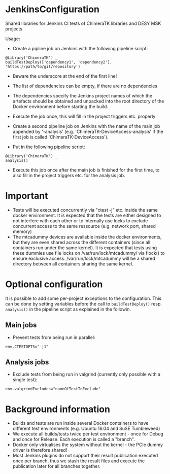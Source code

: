 # JenkinsConfiguration
Shared libraries for Jenkins CI tests of ChimeraTK libraries and DESY MSK projects

Usage:
 
  - Create a pipline job on Jenkins with the following pipeline script:
```
@Library('ChimeraTK') _
buildTestDeploy(['dependency1', 'dependency2'], 'https://path/to/git/repository')
```
  - Beware the underscore at the end of the first line!
  - The list of dependencies can be empty, if there are no dependencies
  - The dependencies specify the Jenkins project names of which the artefacts should be obtained and unpacked into
    the root directory of the Docker environment before starting the build.
  - Execute the job once, this will fill in the project triggers etc. properly

  - Create a second pipeline job on Jenkins with the name of the main job appended by '-analysis' (e.g. 'ChimeraTK-DeviceAccess-analysis' if the first job is called 'ChimeraTK-DeviceAccess').
  - Put in the following pipeline script:
```
@Library('ChimeraTK') _
analysis()
```
  - Execute this job once after the main job is finished for the first time, to also fill in the project triggers etc. for the analysis job.

# Important
 
  - Tests will be executed concurrently via "ctest -j" etc. inside the same docker environment. It is expected that the
    tests are either designed to not interfere with each other or to internally use locks to exclude concurrent access
    to the same ressource (e.g. network port, shared memory)
  - The mtcadummy devices are available inside the docker environments, but they are even shared across the different
    containers (since all containers run under the same kernel). It is expected that tests using these dummies use
    file locks on /var/run/lock/mtcadummy/<devicenode> via flock() to ensure exclusive access. /var/run/lock/mtcadummy
    will be a shared directory between all containers sharing the same kernel.

# Optional configuration

It is possible to add some per-project exceptions to the configuration. This can be done by setting variables before the call to `buildTestDeploy()` resp. `analysis()` in the pipeline script as explained in the followin.

## Main jobs
- Prevent tests from being run in parallel:
```
env.CTESTOPTS="-j1"
```

## Analysis jobs
- Exclude tests from being run in valgrind (currently only possible with a single test):
```
env.valgrindExcludes="nameOfTestToExclude"
```

# Background information
 
 - Builds and tests are run inside several Docker containers to have different test environments (e.g. Ubuntu 16.04 and SuSE Tumbleweed)
 - We execute all builds/tests twice per test environment - once for Debug and once for Release. Each execution is
   called a "branch".
 - Docker only virtualises the system without the kernel - the PCIe dummy driver is therefore shared!
 - Most Jenkins plugins do not support their result publication executed once per branch, thus we stash the result files
   and execute the publication later for all branches together.

